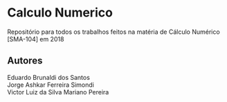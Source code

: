 # Calculo Numerico
Repositório para todos os trabalhos feitos na matéria de Cálculo Numérico [SMA-104] em 2018

## Autores
  
 Eduardo Brunaldi dos Santos           
 Jorge Ashkar Ferreira Simondi    
 Victor Luiz da Silva Mariano Pereira
